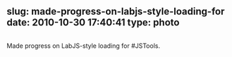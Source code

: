 slug: made-progress-on-labjs-style-loading-for
date: 2010-10-30 17:40:41
type: photo
---

<img src="{{@asset.url swerner/tumblr/2010-10-30-made-progress-on-labjs-style-loading-for-769f77c72a.png}}" alt=""/>

Made progress on LabJS-style loading for #JSTools. 

